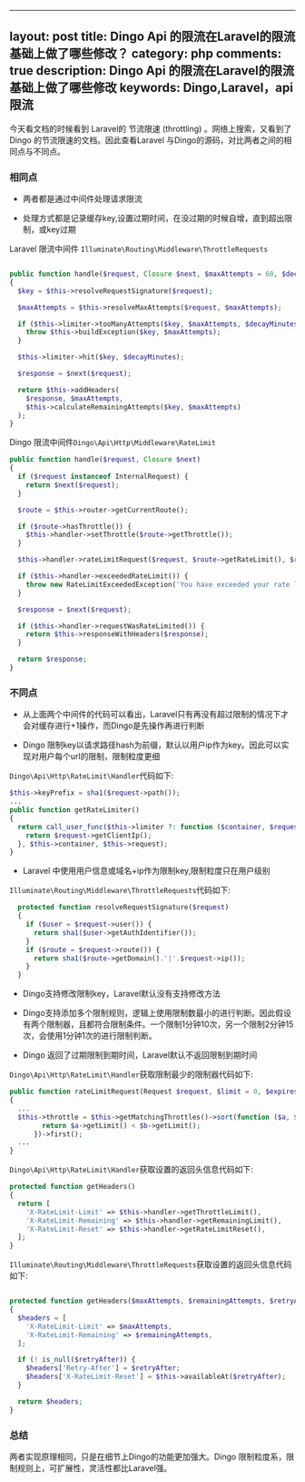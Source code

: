
---
layout: post
title: Dingo Api 的限流在Laravel的限流基础上做了哪些修改？
category: php
comments: true
description: Dingo Api 的限流在Laravel的限流基础上做了哪些修改
keywords: Dingo,Laravel，api限流
---


今天看文档的时候看到 Laravel的 节流限速 (throttling) 。网络上搜索，又看到了Dingo 的节流限速的文档。因此查看Laravel 与Dingo的源码，对比两者之间的相同点与不同点。

### 相同点

* 两者都是通过中间件处理请求限流

* 处理方式都是记录缓存key,设置过期时间，在没过期的时候自增，直到超出限制，或key过期

Laravel 限流中间件 ``Illuminate\Routing\Middleware\ThrottleRequests``
```php

public function handle($request, Closure $next, $maxAttempts = 60, $decayMinutes = 1)
{
  $key = $this->resolveRequestSignature($request);

  $maxAttempts = $this->resolveMaxAttempts($request, $maxAttempts);

  if ($this->limiter->tooManyAttempts($key, $maxAttempts, $decayMinutes)) {
    throw $this->buildException($key, $maxAttempts);
  }

  $this->limiter->hit($key, $decayMinutes);

  $response = $next($request);

  return $this->addHeaders(
    $response, $maxAttempts,
    $this->calculateRemainingAttempts($key, $maxAttempts)
  );
}
```
Dingo 限流中间件``Dingo\Api\Http\Middleware\RateLimit``

```php
public function handle($request, Closure $next)
{
  if ($request instanceof InternalRequest) {
    return $next($request);
  }

  $route = $this->router->getCurrentRoute();

  if ($route->hasThrottle()) {
    $this->handler->setThrottle($route->getThrottle());
  }

  $this->handler->rateLimitRequest($request, $route->getRateLimit(), $route->getRateLimitExpiration());

  if ($this->handler->exceededRateLimit()) {
    throw new RateLimitExceededException('You have exceeded your rate limit.', null, $this->getHeaders());
  }

  $response = $next($request);

  if ($this->handler->requestWasRateLimited()) {
    return $this->responseWithHeaders($response);
  }

  return $response;
}

```

### 不同点

* 从上面两个中间件的代码可以看出，Laravel只有再没有超过限制的情况下才会对缓存进行+1操作，而Dingo是先操作再进行判断

* Dingo 限制key以请求路径hash为前缀，默认以用户ip作为key。因此可以实现对用户每个url的限制，限制粒度更细

``Dingo\Api\Http\RateLimit\Handler``代码如下:

```php
$this->keyPrefix = sha1($request->path());
...
public function getRateLimiter()
{
  return call_user_func($this->limiter ?: function ($container, $request) {
    return $request->getClientIp();
  }, $this->container, $this->request);
}

```
* Laravel 中使用用户信息或域名+ip作为限制key,限制粒度只在用户级别

``Illuminate\Routing\Middleware\ThrottleRequests``代码如下:

```php
  protected function resolveRequestSignature($request)
  {
    if ($user = $request->user()) {
      return sha1($user->getAuthIdentifier());
    }
    if ($route = $request->route()) {
      return sha1($route->getDomain().'|'.$request->ip());
    }
  }
```

* Dingo支持修改限制key，Laravel默认没有支持修改方法

* Dingo支持添加多个限制规则，逻辑上使用限制数最小的进行判断。因此假设有两个限制器，且都符合限制条件。一个限制1分钟10次，另一个限制2分钟15次，会使用1分钟1次的进行限制判断。


* Dingo 返回了过期限制到期时间，Laravel默认不返回限制到期时间

``Dingo\Api\Http\RateLimit\Handler``获取限制最少的限制器代码如下:

```php
public function rateLimitRequest(Request $request, $limit = 0, $expires = 0)
{
  ...
  $this->throttle = $this->getMatchingThrottles()->sort(function ($a, $b) {
        return $a->getLimit() < $b->getLimit();
      })->first();
  ...
}
```

``Dingo\Api\Http\RateLimit\Handler``获取设置的返回头信息代码如下:
```php
protected function getHeaders()
{
  return [
    'X-RateLimit-Limit' => $this->handler->getThrottleLimit(),
    'X-RateLimit-Remaining' => $this->handler->getRemainingLimit(),
    'X-RateLimit-Reset' => $this->handler->getRateLimitReset(),
  ];
}
```

``Illuminate\Routing\Middleware\ThrottleRequests``获取设置的返回头信息代码如下:
```php

protected function getHeaders($maxAttempts, $remainingAttempts, $retryAfter = null)
{
  $headers = [
    'X-RateLimit-Limit' => $maxAttempts,
    'X-RateLimit-Remaining' => $remainingAttempts,
  ];

  if (! is_null($retryAfter)) {
    $headers['Retry-After'] = $retryAfter;
    $headers['X-RateLimit-Reset'] = $this->availableAt($retryAfter);
  }

  return $headers;
}
```

### 总结

两者实现原理相同，只是在细节上Dingo的功能更加强大。Dingo 限制粒度系，限制规则上，可扩展性，灵活性都比Laravel强。



